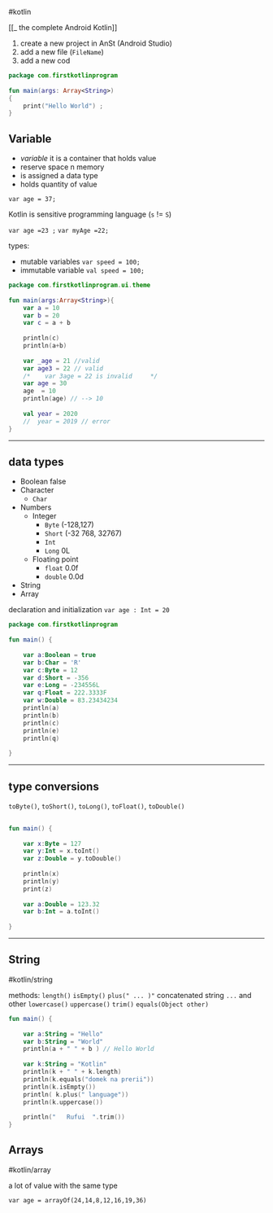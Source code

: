 #kotlin 

[[_ the complete Android Kotlin]]


1. create a new project in AnSt (Android Studio)
2. add a new file (`FileName`) 
3. add a new cod
```kotlin
package com.firstkotlinprogram  
  
fun main(args: Array<String>)  
{  
    print("Hello World") ;  
}
```


## Variable
- *variable* it is a container that holds value
- reserve space n memory
- is assigned a data type
- holds quantity of value

`var age = 37;`

Kotlin is sensitive programming language (`s` != `S`)

`var age =23 ;`
`var myAge =22;` 

types:
- mutable variables `var speed = 100;`
- immutable variable `val speed = 100;`

```kotlin
package com.firstkotlinprogram.ui.theme  
  
fun main(args:Array<String>){  
    var a = 10  
    var b = 20  
    var c = a + b  
  
    println(c)  
    println(a+b)  
  
    var _age = 21 //valid  
    var age3 = 22 // valid  
    /*    var 3age = 22 is invalid     */  
    var age = 30  
    age  = 10  
    println(age) // --> 10  
  
    val year = 2020  
    //  year = 2019 // error  
}
```


---
## data types
- Boolean  false
- Character
	- `Char`
- Numbers
	- Integer
		- `Byte` (-128,127)
		- `Short` (-32 768, 32767)
		- `Int`
		- `Long` 0L
	- Floating point
		- `float` 0.0f
		- `double` 0.0d
- String
- Array

declaration and initialization
`var age : Int = 20`


```kotlin
package com.firstkotlinprogram  
  
fun main() {  
  
    var a:Boolean = true  
    var b:Char = 'R'  
    var c:Byte = 12  
    var d:Short = -356  
    var e:Long = -234556L  
    var q:Float = 222.3333F  
    var w:Double = 83.23434234  
    println(a)  
    println(b)  
    println(c)  
    println(e)  
    println(q)  
  
}
```


---
## type conversions

`toByte()`, `toShort()`, `toLong()`, `toFloat()`, `toDouble()`

```Kotlin
  
fun main() {  
  
    var x:Byte = 127  
    var y:Int = x.toInt()  
    var z:Double = y.toDouble()  
  
    println(x)  
    println(y)  
    print(z)  
      
    var a:Double = 123.32  
    var b:Int = a.toInt()  
  
}
```


---
## String
#kotlin/string

methods:
`length()`
`isEmpty()`
`plus(" ... )"` concatenated string `...` and other
`lowercase()`
`uppercase()`
`trim()`
`equals(Object other)`


```kotlin
fun main() {  
  
    var a:String = "Hello"  
    var b:String = "World"  
    println(a + " " + b ) // Hello World  
  
    var k:String = "Kotlin"  
    println(k + " " + k.length)  
    println(k.equals("domek na prerii"))  
    println(k.isEmpty())  
    println( k.plus(" language"))  
    println(k.uppercase())  
  
    println("   Rufui  ".trim())  
} 
```


## Arrays
#kotlin/array

a lot of value with the same type

`var age = arrayOf(24,14,8,12,16,19,36)`






















